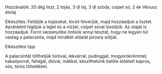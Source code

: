 Hozzávalók:
20 dkg liszt, 2 tojás, 3 dl tej, 3 dl szóda, csipet só, 2 ek Vénusz étolaj

Elkészítés:
Felütjük a tojásokat, kicsit felverjük, majd hozzáadjuk a lisztet.
Apránként hígítjuk a tejjel és a vízzel, csipet sóval ízesítjük.
Az olajat is hozzáadjuk.
Forró serpenyőbe öntünk annyi tésztát, hogy ne legyen túl vastag a palacsinta, majd mindkét oldalát pirosra sütjük.

Elkészítési tipp

A palacsintát tölthetjük túróval, lekvárral, pudinggal, mogyorókrémmel, kakaóporral, fahéjjal, dióval, mákkal, készíthetünk belőle előételt kapros, sós, túrós töltelékkel.